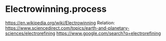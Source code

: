 # Electrowinning.process
https://en.wikipedia.org/wiki/Electrowinning Relation: https://www.sciencedirect.com/topics/earth-and-planetary-sciences/electrorefining https://www.google.com/search?q=electrorefining
